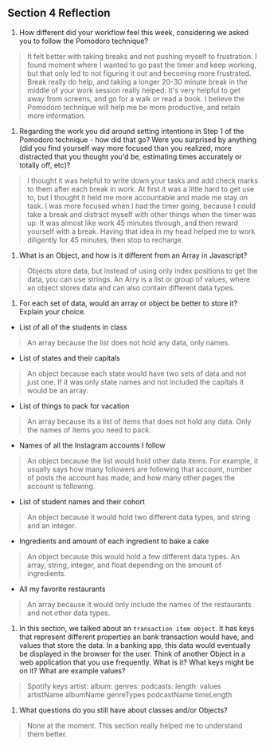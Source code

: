 ## Section 4 Reflection

1. How different did your workflow feel this week, considering we asked you to follow the Pomodoro technique?
>It felt better with taking breaks and not pushing myself to frustration. I found moment where I wanted to go past the timer and keep working, but that only led to not figuring it out and becoming more frustrated. Break really do help, and taking a longer 20-30 minute break in the middle of your work session really helped. It's very helpful to get away from screens, and go for a walk or read a book. I believe the Pomodoro technique will help me be more productive, and retain more information.

1. Regarding the work you did around setting intentions in Step 1 of the Pomodoro technique - how did that go? Were you surprised by anything (did you find yourself way more focused than you realized, more distracted that you thought you'd be, estimating times accurately or totally off, etc)?
> I thought it was helpful to write down your tasks and add check marks to them after each break in work. At first it was a little hard to get use to, but I thought it held me more accountable and made me stay on task. I was more focused when I had the timer going, because I could take a break and distract myself with other things when the timer was up. It was almost like work 45 minutes through, and then reward yourself with a break. Having that idea in my head helped me to work diligently for 45 minutes, then stop to recharge.

1. What is an Object, and how is it different from an Array in Javascript?
> Objects store data, but instead of using only index positions to get the data, you can use strings. An Arry is a list or group of values, where an object stores data and can also contain different data types.

1. For each set of data, would an array or object be better to store it? Explain your choice.

  * List of all of the students in class
  > An array because the list does not hold any data, only names.

  * List of states and their capitals
  > An object because each state would have two sets of data and not just one. If it was only state names and not included the capitals it would be an array.

  * List of things to pack for vacation
  > An array because its a list of items that does not hold any data. Only the names of items you need to pack.

  * Names of all the Instagram accounts I follow
  >An object because the list would hold other data items. For example, it usually says how many followers are following that account, number of posts the account has made, and how many other pages the account is following.

  * List of student names and their cohort

  >An object because it would hold two different data types, and string and an integer.

  * Ingredients and amount of each ingredient to bake a cake

  >An object because this would hold a few different data types. An array, string, integer, and float depending on the amount of ingredients.

  * All my favorite restaurants

> An array because it would only include the names of the restaurants and not other data types.

1. In this section, we talked about an `transaction item object`. It has keys that represent different properties an bank transaction would have, and values that store the data. In a banking app, this data would eventually be displayed in the browser for the user. Think of another Object in a web application that you use frequently. What is it? What keys might be on it? What are example values?
>Spotify
>keys  artist:
       album:
       genres:
       podcasts:
       length:
>values artistName
        albumName
        genreTypes
        podcastName
        timeLength

1. What questions do you still have about classes and/or Objects?
>None at the moment. This section really helped me to understand them better.
